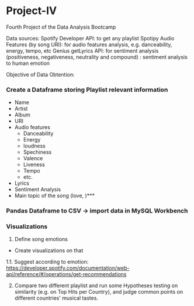 # Project-IV
Fourth Project of the Data Analysis Bootcamp


Data sources:
Spotify Developer API: to get any playlist
Spotipy Audio Features (by song URI): for audio features analysis, e.g. danceability, energy, tempo, etc
Genius getLyrics API: for sentiment analysis (positiveness, negativeness, neutrality and compound)
: sentiment analysis to human emotion


Objective of Data Obtention:
### Create a Dataframe storing Playlist relevant information
- Name
- Artist
- Album
- URI
- Audio features
    - Danceability
    - Energy
    - loudness
    - Spechiness
    - Valence
    - Liveness
    - Tempo
    - etc.
- Lyrics
- Sentiment Analysis
- Main topic of the song (love, )***


### Pandas Dataframe to CSV -> import data in MySQL Workbench

### Visualizations


1. Define song emotions
- Create visualizations on that

1.1. Suggest according to emotion:
https://developer.spotify.com/documentation/web-api/reference/#/operations/get-recommendations

2. Compare two different playlist and run some Hypotheses testing on similarity (e.g. on Top Hits per Country), and judge common points on different countries' musical tastes.

